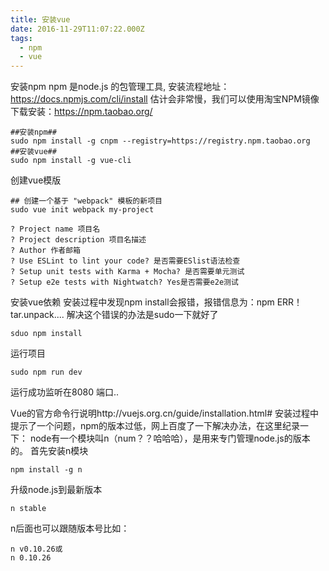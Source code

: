 ```yaml
---
title: 安装vue
date: 2016-11-29T11:07:22.000Z
tags:
  - npm
  - vue
---
```

安装npm 
npm 是node.js 的包管理工具, 安装流程地址：https://docs.npmjs.com/cli/install 
估计会非常慢，我们可以使用淘宝NPM镜像下载安装：https://npm.taobao.org/

```
##安装npm##
sudo npm install -g cnpm --registry=https://registry.npm.taobao.org
##安装vue##
sudo npm install -g vue-cli
```

<!--more-->

创建vue模版
```
## 创建一个基于 "webpack" 模板的新项目
sudo vue init webpack my-project

? Project name 项目名
? Project description 项目名描述
? Author 作者邮箱
? Use ESLint to lint your code? 是否需要ESlist语法检查
? Setup unit tests with Karma + Mocha? 是否需要单元测试
? Setup e2e tests with Nightwatch? Yes是否需要e2e测试
```

安装vue依赖
安装过程中发现npm install会报错，报错信息为：npm ERR！tar.unpack....
解决这个错误的办法是sudo一下就好了
```
sduo npm install
```

运行项目
```
sudo npm run dev
```

运行成功监听在8080 端口.. 

Vue的官方命令行说明http://vuejs.org.cn/guide/installation.html#
安装过程中提示了一个问题，npm的版本过低，网上百度了一下解决办法，在这里纪录一下：
node有一个模块叫n（num？？哈哈哈），是用来专门管理node.js的版本的。
首先安装n模块
```
npm install -g n
```
升级node.js到最新版本
```
n stable
```
n后面也可以跟随版本号比如：
```
n v0.10.26或
n 0.10.26
```

